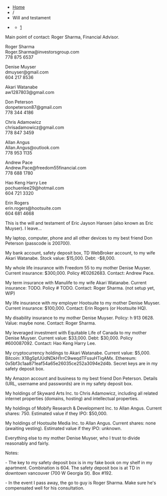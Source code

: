<ul class="breadcrumb">
    <li><a href="/" address="true">Home</a>
    </li>
    <li><span class="divider">/</span> </li>
    <li class="active">Will and testament</li>
    <li class="pagination">
        <div class="pagination">
            <ul>
                <li class="active"><a href="#">1</a>
                </li>
            </ul>
        </div>
    </li>
</ul>
<div class="post-2 page type-page status-publish hentry row-fluid" id="post-2">
    <meta name="robots" content="noindex">
    <div class="span3">
        <p style="text-align: initial;">Main point of contact: Roger Sharma, Financial Advisor.</p>
        <p style="text-align: initial;">Roger Sharma <br /> Roger.Sharma@investorsgroup.com <br /> 778 875 6537</p>
        <p style="text-align: initial;">Denise Muyser <br /> dmuyser@gmail.com <br /> 604 217 8536</p>
        <p style="text-align: initial;">Akari Watanabe <br /> aw1287803@gmail.com</p>
        <p style="text-align: initial;">Don Peterson <br /> donpeterson87@gmail.com <br /> 778 344 4186</p>
        <p style="text-align: initial;">Chris Adamowicz <br /> chrisadamowicz@gmail.com <br /> 778 847 3459</p>
        <p style="text-align: initial;">Allan Angus <br /> Allan.Angus@outlook.com <br /> 778 953 1135</p>
        <p style="text-align: initial;">Andrew Pace <br /> Andrew.Pace@freedom55financial.com <br /> 778 688 1780</p>
        <p style="text-align: initial;">Hao Keng Harry Lee <br /> pochuenlee29@hotmail.com <br /> 604 721 3320</p>
        <p style="text-align: initial;">Erin Rogers <br /> erin.rogers@hootsuite.com <br /> 604 681 4668</p>
    </div>
    <div class="span8">
        <p></p>
        <p>This is the will and testament of Eric Jayson Hansen (also known as Eric Muyser). I leave...</p>
        <p>My laptop, computer, phone and all other devices to my best friend Don Peterson (passcode is 200700).</p>
        <p>My bank account, safety deposit box, TD WebBroker account, to my wife Akari Watanabe. Stock value: $15,000. Debt: -$8,000.</p>
        <p>My whole life insurance with Freedom 55 to my mother Denise Muyser. Current insurance: $300,000. Policy #E0262683. Contact: Andrew Pace.</p>
        <p>My term insurance with Manulife to my wife Akari Watanabe. Current insurance: TODO. Policy # TODO. Contact: Roger Sharma. (not setup yet, WIP)</p>
        <p>My life insurance with my employer Hootsuite to my mother Denise Muyser. Current insurance: $100,000. Contact: Erin Rogers (or Hootsuite HQ).</p>
        <p>My disability insurance to my mother Denise Muyser. Policy: h 913 0628. Value: maybe none. Contact: Roger Sharma.</p>
        <p>My leveraged investment with Equitable Life of Canada to my mother Denise Muyser. Current value: $33,000. Debt: $30,000. Policy #600087092. Contact: Hao Keng Harry Lee.</p>
        <p>My cryptocurrency holdings to Akari Watanabe. Current value: $5,000. Bitcoin: X1BgSpfJUdNDkH1rrC9weqdTFssuHTiqAMx. Ethereum: 0x5bf3c1aa871eaf54a65e26035ce252a3094e2d4b. Secret keys are in my safety deposit box.</p>
        <p>My Amazon account and business to my best friend Don Peterson. Details (URL, username and passwords) are in my safety deposit box.</p>
        <p>My holdings of Skyward Arts Inc. to Chris Adamowicz, including all related internet properties (domains, hosting) and intellectual properties.</p>
        <p>My holdings of Mobify Research &amp; Development Inc. to Allan Angus. Current shares: 750. Estimated value if they IPO: $50,000.</p>
        <p>My holdings of Hootsuite Media Inc. to Allan Angus. Current shares: none (awaiting vesting). Estimated value if they IPO: unknown.</p>
        <p>Everything else to my mother Denise Muyser, who I trust to divide reasonably and fairly.</p>
        <p>Notes:</p>
        <p>- The key to my safety deposit box is in my fake book on my shelf in my apartment. Combination is 604. The safety deposit box is at TD in downtown vancouver (700 W Georgia St). Box #192.</p>
        <p>- In the event I pass away, the go to guy is Roger Sharma. Make sure he's compensated well for his consultation.</p>
        <p></p>
    </div>
</div>
